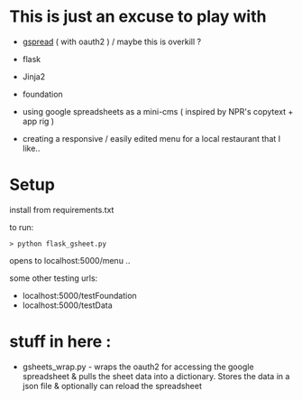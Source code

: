 # This is just an excuse to play with

 * [gspread](https://github.com/burnash/gspread) ( with oauth2 ) / maybe this is overkill ? 
 * flask
 * Jinja2
 * foundation

 * using google spreadsheets as a mini-cms ( inspired by NPR's copytext + app rig )
 * creating a responsive / easily edited menu for a local restaurant that I like.. 

# Setup 
install from requirements.txt

to run: 

```
> python flask_gsheet.py 
```

opens to localhost:5000/menu ..

some other testing urls: 
 * localhost:5000/testFoundation
 * localhost:5000/testData


# stuff in here : 

 * gsheets_wrap.py - wraps the oauth2 for accessing the google spreadsheet & pulls the sheet data into a dictionary. Stores the data in a json file & optionally can reload the spreadsheet